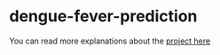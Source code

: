 # dengue-fever-prediction
You can read more explanations about the [project here](https://medium.com/@aopiyo28/dengai-predicting-disease-spread-2734bca4ca55)

